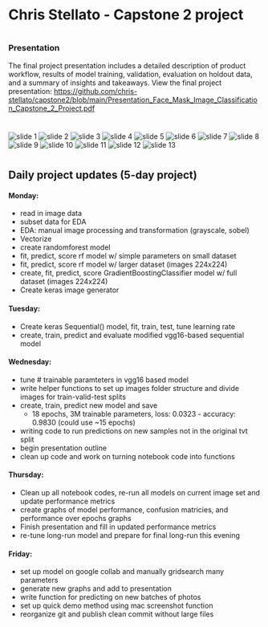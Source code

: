 # Chris Stellato - Capstone 2 project
#
### Presentation 

The final project presentation includes a detailed description of product workflow, results of model training, validation, evaluation on holdout data, and a summary of insights and takeaways. View the final project presentation: https://github.com/chris-stellato/capstone2/blob/main/Presentation_Face_Mask_Image_Classification_Capstone_2_Project.pdf





#

![slide 1](images/capstone_2_presentation_images/capstone_2_presentation_images.001.jpeg)
![slide 2](images/capstone_2_presentation_images/capstone_2_presentation_images.002.jpeg)
![slide 3](images/capstone_2_presentation_images/capstone_2_presentation_images.003.jpeg)
![slide 4](images/capstone_2_presentation_images/capstone_2_presentation_images.004.jpeg)
![slide 5](images/capstone_2_presentation_images/capstone_2_presentation_images.005.jpeg)
![slide 6](images/capstone_2_presentation_images/capstone_2_presentation_images.006.jpeg)
![slide 7](images/capstone_2_presentation_images/capstone_2_presentation_images.007.jpeg)
![slide 8](images/capstone_2_presentation_images/capstone_2_presentation_images.008.jpeg)
![slide 9](images/capstone_2_presentation_images/capstone_2_presentation_images.009.jpeg)
![slide 10](images/capstone_2_presentation_images/capstone_2_presentation_images.010.jpeg)
![slide 11](images/capstone_2_presentation_images/capstone_2_presentation_images.011.jpeg)
![slide 12](images/capstone_2_presentation_images/capstone_2_presentation_images.012.jpeg)
![slide 13](images/capstone_2_presentation_images/capstone_2_presentation_images.013.jpeg)


#
## Daily project updates (5-day project)

#### Monday: 
- read in image data
- subset data for EDA
- EDA: manual image processing and transformation (grayscale, sobel)
- Vectorize
- create randomforest model
- fit, predict, score rf model w/ simple parameters on small dataset
- fit, predict, score rf model w/ larger dataset (images 224x224)
- create, fit, predict, score GradientBoostingClassifier model w/ full dataset (images 224x224)
- Create keras image generator


#### Tuesday: 
- Create keras Sequential() model, fit, train, test, tune learning rate
- create, train, predict and evaluate modified vgg16-based sequential model


#### Wednesday: 
- tune # trainable paramteters in vgg16 based model 
- write helper functions to set up images folder structure and divide images for train-valid-test splits
- create, train, predict new model and save
  - 18 epochs, 3M trainable parameters, loss: 0.0323 - accuracy: 0.9830  (could use ~15 epochs)
- writing code to run predictions on new samples not in the original tvt split
- begin presentation outline
- clean up code and work on turning notebook code into functions


#### Thursday: 
- Clean up all notebook codes, re-run all models on current image set and update performance metrics
- create graphs of model performance, confusion matricies, and performance over epochs graphs
- Finish presentation and fill in updated performance metrics
- re-tune long-run model and prepare for final long-run this evening


#### Friday:
- set up model on google collab and manually gridsearch many parameters
- generate new graphs and add to presentation
- write function for predicting on new batches of photos
- set up quick demo method using mac screenshot function
- reorganize git and publish clean commit without large files
